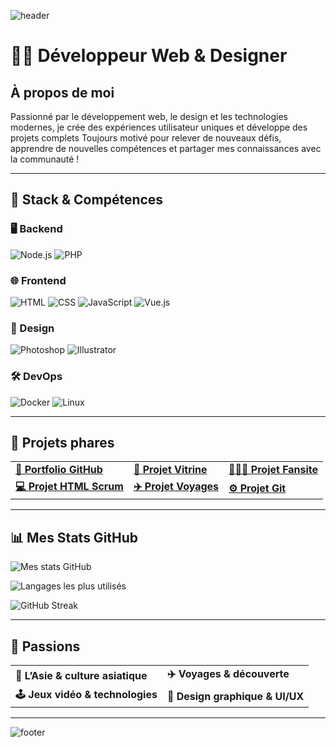 ![header](https://capsule-render.vercel.app/api?type=waving&color=gradient&height=200&section=header&text=Pascal%20Fortunati&fontSize=40&fontAlignY=35&desc=Développeur%20Web%20&%20Designer%20⚡&descAlignY=55&descAlign=50)

# 👨‍💻 Développeur Web & Designer

## À propos de moi

Passionné par le développement web, le design et les technologies modernes, je crée des expériences utilisateur uniques et développe des projets complets
Toujours motivé pour relever de nouveaux défis, apprendre de nouvelles compétences et partager mes connaissances avec la communauté !

---

## 🚀 Stack & Compétences

### 🖥️ Backend
![Node.js](https://img.shields.io/badge/Node.js-339933?style=for-the-badge&logo=node.js&logoColor=white)
![PHP](https://img.shields.io/badge/PHP-777BB4?style=for-the-badge&logo=php&logoColor=white)

### 🌐 Frontend
![HTML](https://img.shields.io/badge/HTML-E34F26?style=for-the-badge&logo=html5&logoColor=white)
![CSS](https://img.shields.io/badge/CSS-1572B6?style=for-the-badge&logo=css3&logoColor=white)
![JavaScript](https://img.shields.io/badge/JavaScript-F7DF1E?style=for-the-badge&logo=javascript&logoColor=black)
![Vue.js](https://img.shields.io/badge/Vue.js-35495E?style=for-the-badge&logo=vuedotjs&logoColor=4FC08D)

### 🎨 Design
![Photoshop](https://img.shields.io/badge/Photoshop-31A8FF?style=for-the-badge&logo=adobe-photoshop&logoColor=white)
![Illustrator](https://img.shields.io/badge/Illustrator-FF9A00?style=for-the-badge&logo=adobe-illustrator&logoColor=white)

### 🛠️ DevOps
![Docker](https://img.shields.io/badge/Docker-2496ED?style=for-the-badge&logo=docker&logoColor=white)
![Linux](https://img.shields.io/badge/Linux-FCC624?style=for-the-badge&logo=linux&logoColor=black)

---

## 🌟 Projets phares

<table>
  <tr>
    <td>
      <a href="https://github.com/pascal-fortunati/pascal-fortunati.github.io">
        <strong>💼 Portfolio GitHub</strong>
      </a>
    </td>
    <td>
      <a href="https://github.com/pascal-fortunati/vitirine">
        <strong>🎨 Projet Vitrine</strong>
      </a>
    </td>
    <td>
      <a href="https://github.com/pascal-fortunati/fansite">
        <strong>🧑‍🤝‍🧑 Projet Fansite</strong>
      </a>
    </td>
  </tr>
  <tr>
    <td>
      <a href="https://github.com/pascal-fortunati/projet-html-scrum">
        <strong>💻 Projet HTML Scrum</strong>
      </a>
    </td>
    <td>
      <a href="https://github.com/pascal-fortunati/projet-voyages">
        <strong>✈️ Projet Voyages</strong>
      </a>
    </td>
    <td>
      <a href="https://github.com/pascal-fortunati/jour-git">
        <strong>⚙️ Projet Git</strong>
      </a>
    </td>
  </tr>
</table>

---

## 📊 Mes Stats GitHub

![Mes stats GitHub](https://github-readme-stats.vercel.app/api?username=pascal-fortunati&show_icons=true&theme=radical)  

![Langages les plus utilisés](https://github-readme-stats.vercel.app/api/top-langs/?username=pascal-fortunati&layout=compact&theme=radical)  

![GitHub Streak](https://streak-stats.demolab.com?user=pascal-fortunati&theme=radical)

---

## 🎣 Passions

<table>
  <tr>
    <td><strong>🎌 L’Asie & culture asiatique</strong></td>
    <td><strong>✈️ Voyages & découverte</strong></td>
  </tr>
  <tr>
    <td><strong>🕹️ Jeux vidéo & technologies</strong></td>
    <td><strong>🎨 Design graphique & UI/UX</strong></td>
  </tr>
</table>

---

![footer](https://capsule-render.vercel.app/api?type=waving&color=gradient&height=120&section=footer)
